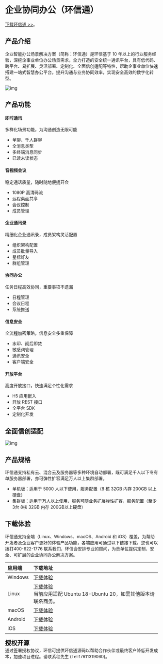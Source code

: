 ﻿# 企业协同办公（环信通）

<Toc />

[下载环信通 >>](#下载体验)。

## 产品介绍

企业智能办公场景解决方案（简称：环信通）是环信基于 10 年以上的行业服务经验，深挖企事业单位办公场景需求，全力打造的安全统一通讯平台，具有低代码、跨平台、易扩展、灵活部署、定制化、全面信创适配等特性，帮助企事业单位快速搭建一站式智慧办公平台，提升沟通与业务协同效率，实现安全高效的数字化转型。

![img](@static/images/privitization/uc_architecture.png)

## 产品功能

#### 即时通讯

多样化场景功能，为沟通创造无限可能
 - 单聊、千人群聊 
 - 全消息类型 
 - 多终端消息同步
 - 已读未读状态 

#### 音视频会议

稳定通话质量，随时随地便捷开会
 - 1080P 高清码流
 - 远程桌面共享
 - 会议控制
 - 成员管理

#### 企业通讯录

精细化企业通讯录，成员架构灵活配置
 - 组织架构配置
 - 成员批量导入
 - 星标好友
 - 群组管理
 
#### 协同办公

任务日程高效协同，重要事项不遗漏
 - 日程管理
 - 会议日程
 - 系统推送
 
#### 信息安全

全流程加密策略，信息安全多重保障
 - 水印、阅后即焚
 - 敏感词管理
 - 通讯安全
 - 客户端安全

#### 开放平台

高度开放接口，快速满足个性化需求
 - H5 应用嵌入
 - 开放 REST 接口
 - 全平台 SDK
 - 定制化开发

## 全面信创适配

![img](@static/images/privitization/uc_client.png)

## 产品规格

环信通支持私有云、混合云及服务器等多种环境自动部署，既可满足千人以下专有单服务器部署，亦可弹性扩容满足万人以上集群部署。

 - 单机版：适用于 5000 人以下使用，服务配置（8 核 32GB 内存 200GB 以上硬盘）
 - 集群版：适用于万人以上使用，服务可随业务扩展弹性扩容，服务配置（至少3台 8核 32GB 内存 200GB以上硬盘）

## 下载体验

环信通支持全端（Linux、Windows、macOS、Android 和 iOS）覆盖，为帮助开发者及企业客户更好的体验产品功能，各端应用可通过以下链接下载。您也可以拨打400-622-1776 联系我们，环信会安排专业的顾问，为贵单位提供定制、安全、可扩展的企业协同办公解决方案。

| 应用端 | 下载地址 |
| :------------------- | :----- |
| Windows | [下载体验](https://download-sdk.oss-cn-beijing.aliyuncs.com/mp/poc/win/%E7%8E%AF%E4%BF%A1%E9%80%9A.2.x.exe) |
| Linux | [下载体验](http://download-sdk.oss-cn-beijing.aliyuncs.com/mp/poc/linux/easemoboa_2.0.3-build0110_amd64.deb)<br/> 当前应用适配 Ubuntu 18-Ubuntu 20，如需其他版本请联系商务。|
| macOS | [下载体验](https://download-sdk.oss-cn-beijing.aliyuncs.com/mp/poc/mac/%E7%8E%AF%E4%BF%A1%E9%80%9A.2.x.dmg) |
| Android | [下载体验](https://download-sdk.oss-cn-beijing.aliyuncs.com/mp/poc/android/app-release.apk) |
| iOS | [下载体验](https://www.pgyer.com/mTuq)|

<span style="color:#000;font-weight:bold;font-size:20px;">授权开源</span><br>
<span>通过签署授权协议，环信可提供环信通源码以帮助合作伙伴或最终客户降低开发成本，加速项目进程。请联系程先生 (Tel:17611319060)。</span>